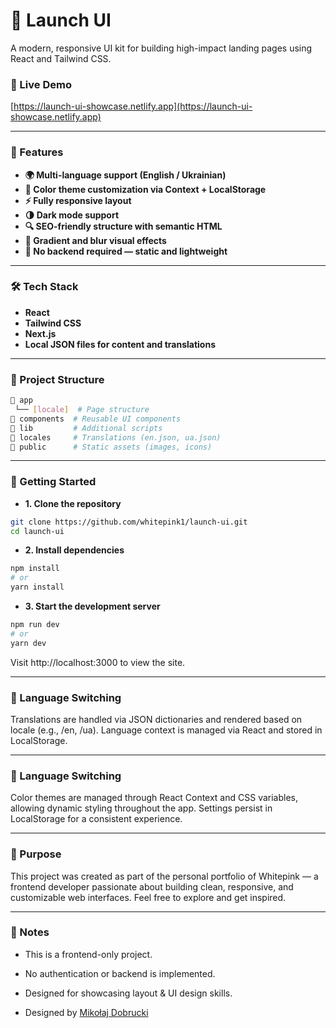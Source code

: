 # 🎴 Launch UI

A modern, responsive UI kit for building high-impact landing pages using React and Tailwind CSS.

### 🔗 Live Demo
[https://launch-ui-showcase.netlify.app](https://launch-ui-showcase.netlify.app)

---

### 🚀 Features

- **🌍 Multi-language support (English / Ukrainian)**
- **🎨 Color theme customization via Context + LocalStorage**
- **⚡ Fully responsive layout**
- **🌗 Dark mode support**
- **🔍 SEO-friendly structure with semantic HTML**
- **🌈 Gradient and blur visual effects**
- **💾 No backend required — static and lightweight**

---

### 🛠 Tech Stack

- **React**
- **Tailwind CSS**
- **Next.js**
- **Local JSON files for content and translations**

---

### 📂 Project Structure

```bash
📂 app
 └── [locale]  # Page structure
📂 components  # Reusable UI components
📂 lib         # Additional scripts
📂 locales     # Translations (en.json, ua.json)
📂 public      # Static assets (images, icons)     

```

---

### 🧪 Getting Started

- **1. Clone the repository**

```bash
git clone https://github.com/whitepink1/launch-ui.git
cd launch-ui
```

- **2. Install dependencies**

```bash
npm install
# or
yarn install
```

- **3. Start the development server**

```bash
npm run dev
# or
yarn dev
```

Visit http://localhost:3000 to view the site.

---

### 🌌 Language Switching

Translations are handled via JSON dictionaries and rendered based on locale (e.g., /en, /ua). Language context is managed via React and stored in LocalStorage.

---

### 🎨 Language Switching

Color themes are managed through React Context and CSS variables, allowing dynamic styling throughout the app. Settings persist in LocalStorage for a consistent experience.

---

### 📁 Purpose

This project was created as part of the personal portfolio of Whitepink — a frontend developer passionate about building clean, responsive, and customizable web interfaces.
Feel free to explore and get inspired.

---

### 📌 Notes 

- This is a frontend-only project.

- No authentication or backend is implemented.

- Designed for showcasing layout & UI design skills.

- Designed by [Mikołaj Dobrucki](https://www.figma.com/community/file/1420131743903900629)